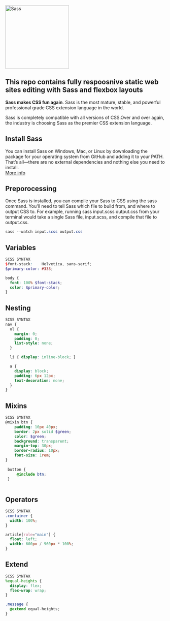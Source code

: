 <img width="200px" alt="Sass" src="https://rawgit.com/sass/sass-site/master/source/assets/img/logos/logo.svg" />



## This repo contains fully respoosnive static web sites editing with Sass and flexbox layouts 



**Sass makes CSS fun again**. Sass is the most mature, stable, and powerful professional grade CSS extension language in the world.

Sass is completely compatible with all versions of CSS.Over and over again, the industry is choosing Sass as the premier CSS extension language.

## Install Sass
You can install Sass on Windows, Mac, or Linux by downloading the package for your operating system from GitHub and adding it to your PATH. That’s all—there are no external dependencies and nothing else you need to install. <br>
<a href="https://sass-lang.com/install">More info</a>

## Preporocessing
Once Sass is installed, you can compile your Sass to CSS using the sass command. You'll need to tell Sass which file to build from, and where to output CSS to. For example, running sass input.scss output.css from your terminal would take a single Sass file, input.scss, and compile that file to output.css.

```scss
sass --watch input.scss output.css
```

## Variables
```scss
SCSS SYNTAX
$font-stack:    Helvetica, sans-serif;
$primary-color: #333;

body {
  font: 100% $font-stack;
  color: $primary-color;
}
```

## Nesting
```scss
SCSS SYNTAX
nav {
  ul {
    margin: 0;
    padding: 0;
    list-style: none;
  }

  li { display: inline-block; }

  a {
    display: block;
    padding: 6px 12px;
    text-decoration: none;
  }
}
```

## Mixins
```scss
SCSS SYNTAX
@mixin btn {
    padding: 10px 40px;
    border: 2px solid $green;
    color: $green;
    background: transparent;
    margin-top: 30px;
    border-radius: 10px;
    font-size: 1rem;
}
 
 button {
     @include btn;
 }
      
```

## Operators
```scss
SCSS SYNTAX
.container {
  width: 100%;
}

article[role="main"] {
  float: left;
  width: 600px / 960px * 100%;
}      
```

## Extend
```scss
SCSS SYNTAX
%equal-heights {
  display: flex;
  flex-wrap: wrap;
}

.message {
  @extend equal-heights;
}
    
```
